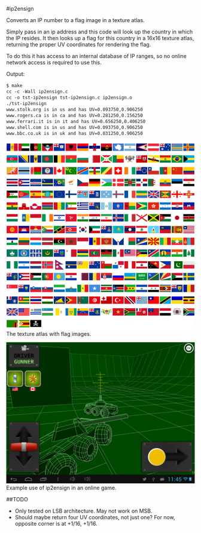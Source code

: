 #ip2ensign

Converts an IP number to a flag image in a texture atlas.

Simply pass in an ip address and this code will look up the country in which the IP resides.
It then looks up a flag for this country in a 16x16 texture atlas, returning the proper UV coordinates for rendering the flag.

To do this it has access to an internal database of IP ranges, so no online network access is required to use this.

Output:
```
$ make
cc -c -Wall ip2ensign.c
cc -o tst-ip2ensign tst-ip2ensign.c ip2ensign.o
./tst-ip2ensign
www.stolk.org is in us and has UV=0.093750,0.906250
www.rogers.ca is in ca and has UV=0.281250,0.156250
www.ferrari.it is in it and has UV=0.656250,0.406250
www.shell.com is in us and has UV=0.093750,0.906250
www.bbc.co.uk is in uk and has UV=0.031250,0.906250
```

![Screenshot](/art/flagatlas.png)
<br>
The texture atlas with flag images.

![Screenshot](/screenshot/US-versus-CA.png)
<br>
Example use of ip2ensign in an online game.

##TODO
* Only tested on LSB architecture. May not work on MSB.
* Should maybe return four UV coordinates, not just one? For now, opposite corner is at +1/16, +1/16.

